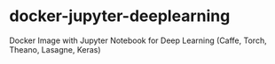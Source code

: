 # docker-jupyter-deeplearning
Docker Image with Jupyter Notebook for Deep Learning (Caffe, Torch, Theano, Lasagne, Keras)
